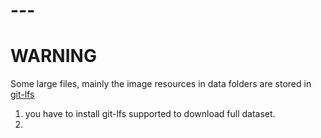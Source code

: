 # -_-_-

# WARNING

Some large files, mainly the image resources in data folders are stored in [git-lfs](https://git-lfs.github.com/) 
1. you have to install git-lfs supported to download full dataset.
2. 

#
